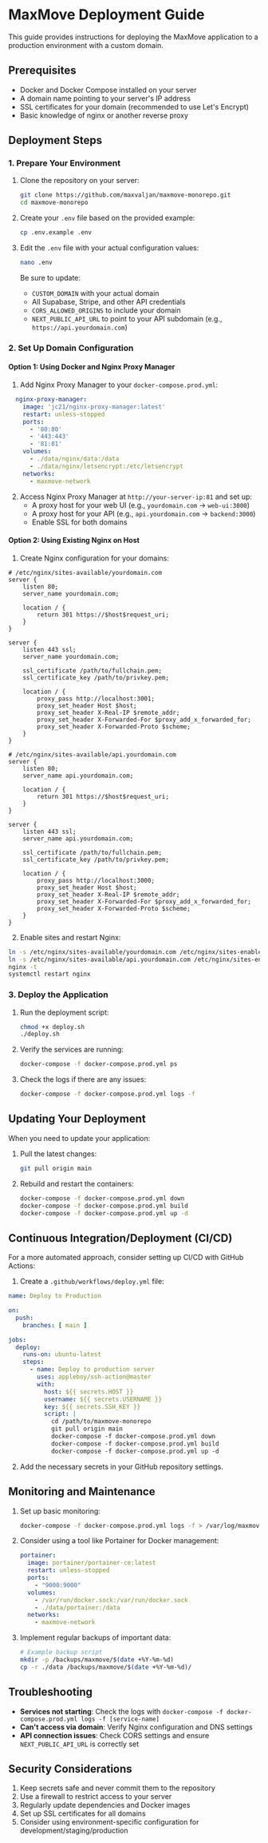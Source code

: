 # MaxMove Deployment Guide

This guide provides instructions for deploying the MaxMove application to a production environment with a custom domain.

## Prerequisites

- Docker and Docker Compose installed on your server
- A domain name pointing to your server's IP address
- SSL certificates for your domain (recommended to use Let's Encrypt)
- Basic knowledge of nginx or another reverse proxy

## Deployment Steps

### 1. Prepare Your Environment

1. Clone the repository on your server:
   ```bash
   git clone https://github.com/maxvaljan/maxmove-monorepo.git
   cd maxmove-monorepo
   ```

2. Create your `.env` file based on the provided example:
   ```bash
   cp .env.example .env
   ```

3. Edit the `.env` file with your actual configuration values:
   ```bash
   nano .env
   ```
   
   Be sure to update:
   - `CUSTOM_DOMAIN` with your actual domain
   - All Supabase, Stripe, and other API credentials
   - `CORS_ALLOWED_ORIGINS` to include your domain
   - `NEXT_PUBLIC_API_URL` to point to your API subdomain (e.g., `https://api.yourdomain.com`)

### 2. Set Up Domain Configuration

#### Option 1: Using Docker and Nginx Proxy Manager

1. Add Nginx Proxy Manager to your `docker-compose.prod.yml`:

```yaml
  nginx-proxy-manager:
    image: 'jc21/nginx-proxy-manager:latest'
    restart: unless-stopped
    ports:
      - '80:80'
      - '443:443'
      - '81:81'
    volumes:
      - ./data/nginx/data:/data
      - ./data/nginx/letsencrypt:/etc/letsencrypt
    networks:
      - maxmove-network
```

2. Access Nginx Proxy Manager at `http://your-server-ip:81` and set up:
   - A proxy host for your web UI (e.g., `yourdomain.com` -> `web-ui:3000`)
   - A proxy host for your API (e.g., `api.yourdomain.com` -> `backend:3000`)
   - Enable SSL for both domains

#### Option 2: Using Existing Nginx on Host

1. Create Nginx configuration for your domains:

```nginx
# /etc/nginx/sites-available/yourdomain.com
server {
    listen 80;
    server_name yourdomain.com;
    
    location / {
        return 301 https://$host$request_uri;
    }
}

server {
    listen 443 ssl;
    server_name yourdomain.com;
    
    ssl_certificate /path/to/fullchain.pem;
    ssl_certificate_key /path/to/privkey.pem;
    
    location / {
        proxy_pass http://localhost:3001;
        proxy_set_header Host $host;
        proxy_set_header X-Real-IP $remote_addr;
        proxy_set_header X-Forwarded-For $proxy_add_x_forwarded_for;
        proxy_set_header X-Forwarded-Proto $scheme;
    }
}

# /etc/nginx/sites-available/api.yourdomain.com
server {
    listen 80;
    server_name api.yourdomain.com;
    
    location / {
        return 301 https://$host$request_uri;
    }
}

server {
    listen 443 ssl;
    server_name api.yourdomain.com;
    
    ssl_certificate /path/to/fullchain.pem;
    ssl_certificate_key /path/to/privkey.pem;
    
    location / {
        proxy_pass http://localhost:3000;
        proxy_set_header Host $host;
        proxy_set_header X-Real-IP $remote_addr;
        proxy_set_header X-Forwarded-For $proxy_add_x_forwarded_for;
        proxy_set_header X-Forwarded-Proto $scheme;
    }
}
```

2. Enable sites and restart Nginx:
```bash
ln -s /etc/nginx/sites-available/yourdomain.com /etc/nginx/sites-enabled/
ln -s /etc/nginx/sites-available/api.yourdomain.com /etc/nginx/sites-enabled/
nginx -t
systemctl restart nginx
```

### 3. Deploy the Application

1. Run the deployment script:
   ```bash
   chmod +x deploy.sh
   ./deploy.sh
   ```

2. Verify the services are running:
   ```bash
   docker-compose -f docker-compose.prod.yml ps
   ```

3. Check the logs if there are any issues:
   ```bash
   docker-compose -f docker-compose.prod.yml logs -f
   ```

## Updating Your Deployment

When you need to update your application:

1. Pull the latest changes:
   ```bash
   git pull origin main
   ```

2. Rebuild and restart the containers:
   ```bash
   docker-compose -f docker-compose.prod.yml down
   docker-compose -f docker-compose.prod.yml build
   docker-compose -f docker-compose.prod.yml up -d
   ```

## Continuous Integration/Deployment (CI/CD)

For a more automated approach, consider setting up CI/CD with GitHub Actions:

1. Create a `.github/workflows/deploy.yml` file:

```yaml
name: Deploy to Production

on:
  push:
    branches: [ main ]

jobs:
  deploy:
    runs-on: ubuntu-latest
    steps:
      - name: Deploy to production server
        uses: appleboy/ssh-action@master
        with:
          host: ${{ secrets.HOST }}
          username: ${{ secrets.USERNAME }}
          key: ${{ secrets.SSH_KEY }}
          script: |
            cd /path/to/maxmove-monorepo
            git pull origin main
            docker-compose -f docker-compose.prod.yml down
            docker-compose -f docker-compose.prod.yml build
            docker-compose -f docker-compose.prod.yml up -d
```

2. Add the necessary secrets in your GitHub repository settings.

## Monitoring and Maintenance

1. Set up basic monitoring:
   ```bash
   docker-compose -f docker-compose.prod.yml logs -f > /var/log/maxmove.log
   ```

2. Consider using a tool like Portainer for Docker management:
   ```yaml
   portainer:
     image: portainer/portainer-ce:latest
     restart: unless-stopped
     ports:
       - "9000:9000"
     volumes:
       - /var/run/docker.sock:/var/run/docker.sock
       - ./data/portainer:/data
     networks:
       - maxmove-network
   ```

3. Implement regular backups of important data:
   ```bash
   # Example backup script
   mkdir -p /backups/maxmove/$(date +%Y-%m-%d)
   cp -r ./data /backups/maxmove/$(date +%Y-%m-%d)/
   ```

## Troubleshooting

- **Services not starting**: Check the logs with `docker-compose -f docker-compose.prod.yml logs -f [service-name]`
- **Can't access via domain**: Verify Nginx configuration and DNS settings
- **API connection issues**: Check CORS settings and ensure `NEXT_PUBLIC_API_URL` is correctly set

## Security Considerations

1. Keep secrets safe and never commit them to the repository
2. Use a firewall to restrict access to your server
3. Regularly update dependencies and Docker images
4. Set up SSL certificates for all domains
5. Consider using environment-specific configuration for development/staging/production